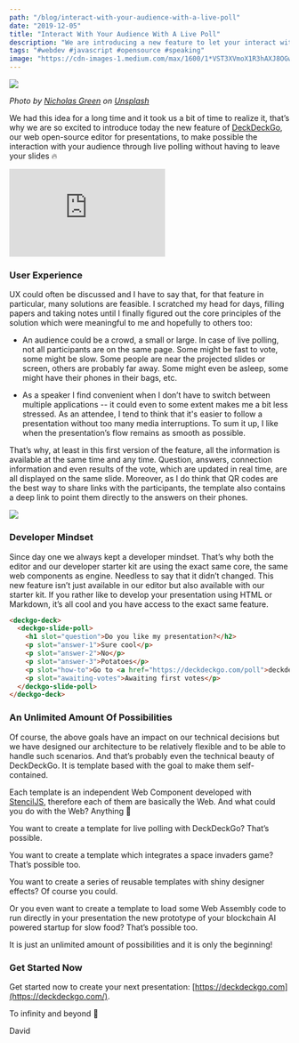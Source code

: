 ```yaml
---
path: "/blog/interact-with-your-audience-with-a-live-poll"
date: "2019-12-05"
title: "Interact With Your Audience With A Live Poll"
description: "We are introducing a new feature to let your interact with your audience without leaving your presentation"
tags: "#webdev #javascript #opensource #speaking"
image: "https://cdn-images-1.medium.com/max/1600/1*VST3XVmoX1R3hAXJ8OGw4A.jpeg"
---
```


![](https://cdn-images-1.medium.com/max/1600/1*ULPgfU4_6DDEHDLDCdUMKQ.jpeg)

*Photo by [Nicholas Green](https://unsplash.com/@nickxshotz?utm_source=unsplash&utm_medium=referral&utm_content=creditCopyText) on [Unsplash](https://unsplash.com/?utm_source=unsplash&utm_medium=referral&utm_content=creditCopyText)*

We had this idea for a long time and it took us a bit of time to realize it, that’s why we are so excited to introduce today the new feature of [DeckDeckGo](https://deckdeckgo.com/), our web open-source editor for presentations, to make possible the interaction with your audience through live polling without having to leave your slides 🔥

<iframe width="280" height="158" src="https://www.youtube.com/embed/GuF58XBzTj0" frameborder="0" allow="accelerometer; autoplay; encrypted-media; gyroscope; picture-in-picture" allowfullscreen></iframe
<br/>

### User Experience

UX could often be discussed and I have to say that, for that feature in particular, many solutions are feasible. I scratched my head for days, filling papers and taking notes until I finally figured out the core principles of the solution which were meaningful to me and hopefully to others too:

* An audience could be a crowd, a small or large. In case of live polling, not all participants are on the same page. Some might be fast to vote, some might be slow. Some people are near the projected slides or screen, others are probably far away. Some might even be asleep, some might have their phones in their bags, etc.

* As a speaker I find convenient when I don’t have to switch between multiple applications -- it could even to some extent makes me a bit less stressed. As an attendee, I tend to think that it's easier to follow a presentation without too many media interruptions. To sum it up, I like when the presentation’s flow remains as smooth as possible.

That’s why, at least in this first version of the feature, all the information is available at the same time and any time. Question, answers, connection information and even results of the vote, which are updated in real time, are all displayed on the same slide. Moreover, as I do think that QR codes are the best way to share links with the participants, the template also contains a deep link to point them directly to the answers on their phones.

![](https://cdn-images-1.medium.com/max/1600/1*6DlXoX4G2WZer9xVYymqug.gif)

### Developer Mindset

Since day one we always kept a developer mindset. That’s why both the editor and our developer starter kit are using the exact same core, the same web components as engine. Needless to say that it didn’t changed. This new feature isn’t just available in our editor but also available with our starter kit. If you rather like to develop your presentation using HTML or Markdown, it’s all cool and you have access to the exact same feature.

```html
<deckgo-deck>
  <deckgo-slide-poll>
    <h1 slot="question">Do you like my presentation?</h2>
    <p slot="answer-1">Sure cool</p>
    <p slot="answer-2">No</p>
    <p slot="answer-3">Potatoes</p>
    <p slot="how-to">Go to <a href="https://deckdeckgo.com/poll">deckdeckgo.com/poll</a> and use the code {0}</p>
    <p slot="awaiting-votes">Awaiting first votes</p>
  </deckgo-slide-poll>
</deckgo-deck>
```

### An Unlimited Amount Of Possibilities

Of course, the above goals have an impact on our technical decisions but we have designed our architecture to be relatively flexible and to be able to handle such scenarios. And that’s probably even the technical beauty of  DeckDeckGo. It is template based with the goal to make them self-contained. 

Each template is an independent Web Component developed with [StencilJS](https://stenciljs.com), therefore each of them are basically the Web. And what could you do with the Web? Anything 🤯

You want to create a template for live polling with DeckDeckGo? That’s possible.

You want to create a template which integrates a space invaders game? That’s possible too.

You want to create a series of reusable templates with shiny designer effects? Of course you could.

Or you even want to create a template to load some Web Assembly code to run directly in your presentation the new prototype of your blockchain AI powered startup for slow food? That’s possible too.

It is just an unlimited amount of possibilities and it is only the beginning!

### Get Started Now

Get started now to create your next presentation: [https://deckdeckgo.com](https://deckdeckgo.com/).

To infinity and beyond 🚀

David
